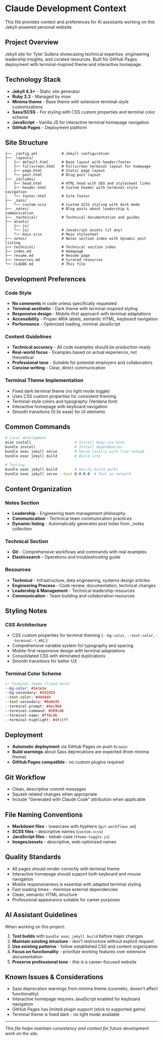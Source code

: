 # Claude Development Context

This file provides context and preferences for AI assistants working on this Jekyll-powered personal website.

## Project Overview

Jekyll site for Tyler Sullens showcasing technical expertise, engineering leadership insights, and curated resources. Built for GitHub Pages deployment with terminal-inspired theme and interactive homepage.

## Technology Stack

- **Jekyll 4.3+** - Static site generator
- **Ruby 3.2** - Managed by mise
- **Minima theme** - Base theme with extensive terminal-style customizations
- **Sass/SCSS** - For styling with CSS custom properties and terminal color scheme
- **JavaScript** - Vanilla JS for interactive terminal homepage navigation
- **GitHub Pages** - Deployment platform

## Site Structure

```
├── _config.yml           # Jekyll configuration
├── _layouts/
│   ├── default.html      # Base layout with header/footer
│   ├── fullscreen.html   # Fullscreen terminal layout for homepage
│   ├── page.html         # Static page layout
│   └── post.html         # Blog post layout
├── _includes/
│   ├── head.html         # HTML head with SEO and stylesheet links
│   ├── header.html       # Custom header with terminal-style navigation
│   └── footer.html       # Site footer
├── _sass/
│   └── custom.scss       # Custom SCSS styling with dark mode
├── _notes/               # Blog posts about leadership & communication
├── _technical/           # Technical documentation and guides
├── assets/
│   ├── js/
│   └── js/               # JavaScript assets (if any)
│   └── main.scss         # Main stylesheet
├── notes/                # Notes section index with dynamic post listing
├── technical/            # Technical section index
├── index.md              # Homepage
├── resume.md             # Resume page
├── resources.md          # Curated resources
└── CLAUDE.md             # This file
```

## Development Preferences

### Code Style
- **No comments** in code unless specifically requested
- **Terminal aesthetic** - Dark theme with terminal-inspired styling
- **Responsive design** - Mobile-first approach with terminal adaptations
- **Accessibility** - Proper ARIA labels, semantic HTML, keyboard navigation
- **Performance** - Optimized loading, minimal JavaScript

### Content Guidelines
- **Technical accuracy** - All code examples should be production-ready
- **Real-world focus** - Examples based on actual experience, not theoretical
- **Professional tone** - Suitable for potential employers and collaborators
- **Concise writing** - Clear, direct communication

### Terminal Theme Implementation
- Fixed dark terminal theme (no light mode toggle)
- Uses CSS custom properties for consistent theming
- Terminal-style colors and typography (Verdana font)
- Interactive homepage with keyboard navigation
- Smooth transitions (0.3s ease) for UI elements

## Common Commands

```bash
# Local development
mise install                    # Install Ruby via mise
bundle install                  # Install dependencies
bundle exec jekyll serve        # Serve locally with live reload
bundle exec jekyll build        # Build site

# Testing
bundle exec jekyll build        # Verify build works
bundle exec jekyll serve --host 0.0.0.0  # Test on network
```

## Content Organization

### Notes Section
- **Leadership** - Engineering team management philosophy
- **Communication** - Technical team communication practices
- **Dynamic listing** - Automatically generates post index from _notes collection

### Technical Section  
- **Git** - Comprehensive workflows and commands with real examples
- **Elasticsearch** - Operations and troubleshooting guide

### Resources
- **Technical** - Infrastructure, data engineering, systems design articles
- **Engineering Process** - Code review, documentation, technical changes
- **Leadership & Management** - Technical leadership resources
- **Communication** - Team building and collaboration resources

## Styling Notes

### CSS Architecture
- CSS custom properties for terminal theming (`--bg-color`, `--text-color`, `--terminal-*`, etc.)
- Comprehensive variable system for typography and spacing
- Mobile-first responsive design with terminal adaptations
- Consolidated CSS with eliminated duplications
- Smooth transitions for better UX

### Terminal Color Scheme
```scss
// Terminal theme (fixed dark)
--bg-color: #1e1e1e
--bg-secondary: #2d2d2d
--text-color: #d4d4d4
--text-secondary: #8e8e93
--terminal-prompt: #4ec9b0
--terminal-command: #569cd6
--terminal-name: #ffbc4b
--terminal-highlight: #4fc1ff
```

## Deployment

- **Automatic deployment** via GitHub Pages on push to `main`
- **Build warnings** about Sass deprecations are expected (from minima theme)
- **GitHub Pages compatible** - no custom plugins required

## Git Workflow

- Clean, descriptive commit messages
- Squash related changes when appropriate
- Include "Generated with Claude Code" attribution when applicable

## File Naming Conventions

- **Markdown files** - lowercase with hyphens (`git-workflows.md`)
- **SCSS files** - descriptive names (`custom.scss`)
- **JavaScript files** - kebab-case (`theme-toggle.js`)
- **Images/assets** - descriptive, web-optimized names

## Quality Standards

- All pages should render correctly with terminal theme
- Interactive homepage should support both keyboard and mouse navigation
- Mobile responsiveness is essential with adapted terminal styling
- Fast loading times - minimize external dependencies
- Clean, semantic HTML structure
- Professional appearance suitable for career purposes

## AI Assistant Guidelines

When working on this project:

1. **Test builds** with `bundle exec jekyll build` before major changes
2. **Maintain existing structure** - don't restructure without explicit request
3. **Use existing patterns** - follow established CSS and content organization
4. **Focus on functionality** - prioritize working features over extensive documentation
5. **Preserve professional tone** - this is a career-focused website

## Known Issues & Considerations

- Sass deprecation warnings from minima theme (cosmetic, doesn't affect functionality)
- Interactive homepage requires JavaScript enabled for keyboard navigation
- GitHub Pages has limited plugin support (stick to supported gems)
- Terminal theme is fixed dark - no light mode available

---

*This file helps maintain consistency and context for future development work on the site.*
